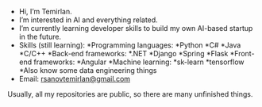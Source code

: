 - Hi, I’m Temirlan.
- I’m interested in AI and everything related.
- I’m currently learning developer skills to build my own AI-based startup in the future.
- Skills (still learning):
 *Programming languages:
  *Python
  *C#
  *Java
  *C/C++
 *Back-end frameworks:
  *.NET
  *Django
  *Spring
  *Flask
 *Front-end frameworks:
  *Angular
 *Machine learning:
  *sk-learn
  *tensorflow
 *Also know some data engineering things
- Email: rsanovtemirlan@gmail.com

Usually, all my repositories are public, so there are many unfinished things.
